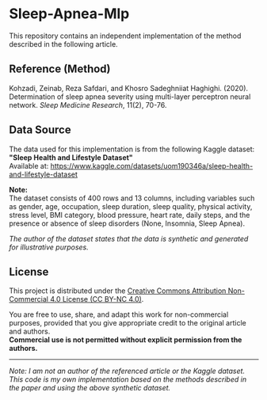 # Sleep-Apnea-Mlp

This repository contains an independent implementation of the method described in the following article.

## Reference (Method)

Kohzadi, Zeinab, Reza Safdari, and Khosro Sadeghniiat Haghighi. (2020). Determination of sleep apnea severity using multi-layer perceptron neural network. *Sleep Medicine Research*, 11(2), 70-76.

## Data Source

The data used for this implementation is from the following Kaggle dataset:  
**"Sleep Health and Lifestyle Dataset"**  
Available at: https://www.kaggle.com/datasets/uom190346a/sleep-health-and-lifestyle-dataset

**Note:**  
The dataset consists of 400 rows and 13 columns, including variables such as gender, age, occupation, sleep duration, sleep quality, physical activity, stress level, BMI category, blood pressure, heart rate, daily steps, and the presence or absence of sleep disorders (None, Insomnia, Sleep Apnea).

*The author of the dataset states that the data is synthetic and generated for illustrative purposes.*

## License

This project is distributed under the [Creative Commons Attribution Non-Commercial 4.0 License (CC BY-NC 4.0)](https://creativecommons.org/licenses/by-nc/4.0).

You are free to use, share, and adapt this work for non-commercial purposes, provided that you give appropriate credit to the original article and authors.  
**Commercial use is not permitted without explicit permission from the authors.**

---

*Note: I am not an author of the referenced article or the Kaggle dataset. This code is my own implementation based on the methods described in the paper and using the above synthetic dataset.*
